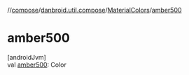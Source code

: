 //[compose](../../../index.md)/[danbroid.util.compose](../index.md)/[MaterialColors](index.md)/[amber500](amber500.md)

# amber500

[androidJvm]\
val [amber500](amber500.md): Color
